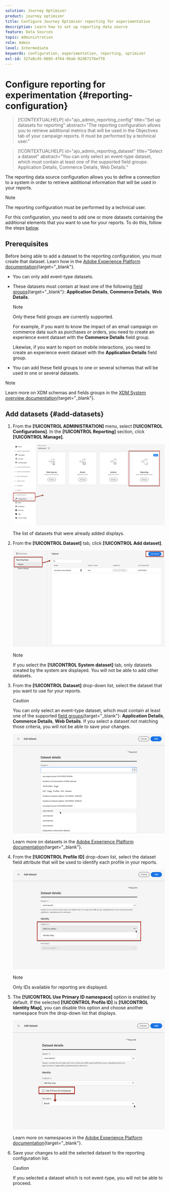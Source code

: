 ```yaml
---
solution: Journey Optimizer
product: journey optimizer
title: Configure Journey Optimizer reporting for experimentation
description: Learn how to set up reporting data source
feature: Data Sources
topic: Administration
role: Admin
level: Intermediate
keywords: configuration, experimentation, reporting, optimizer
exl-id: 327a0c45-0805-4f64-9bab-02d67276eff8
---
```

# Configure reporting for experimentation {#reporting-configuration}

>[!CONTEXTUALHELP]
>id="ajo_admin_reporting_config"
>title="Set up datasets for reporting"
>abstract="The reporting configuration allows you to retrieve additional metrics that will be used in the Objectives tab of your campaign reports. It must be performed by a technical user."

>[!CONTEXTUALHELP]
>id="ajo_admin_reporting_dataset"
>title="Select a dataset"
>abstract="You can only select an event-type dataset, which must contain at least one of the supported field groups: Application Details, Commerce Details, Web Details."

The reporting data source configuration allows you to define a connection to a system in order to retrieve additional information that will be used in your reports.

<!--The reporting data source configuration allows you to retrieve additional metrics that will be used in the **[!UICONTROL Objectives]** tab of your campaign reports. [Learn more](content-experiment.md#objectives-global)-->

>[!NOTE]
>
>The reporting configuration must be performed by a technical user. <!--Rights?-->

For this configuration, you need to add one or more datasets containing the additional elements that you want to use for your reports. To do this, follow the steps [below](#add-datasets).

<!--
➡️ [Discover this feature in video](#video)
-->

## Prerequisites


Before being able to add a dataset to the reporting configuration, you must create that dataset. Learn how in the [Adobe Experience Platform documentation](https://experienceleague.adobe.com/docs/experience-platform/catalog/datasets/user-guide.html#create){target="_blank"}.

* You can only add event-type datasets.

* These datasets must contain at least one of the following [field groups](https://experienceleague.adobe.com/docs/experience-platform/xdm/tutorials/create-schema-ui.html#field-group){target="_blank"}: **Application Details**, **Commerce Details**, **Web Details**.

    >[!NOTE]
    >
    >Only these field groups are currently supported.

    For example, if you want to know the impact of an email campaign on commerce data such as purchases or orders, you need to create an experience event dataset with the **Commerce Details** field group.

    Likewise, if you want to report on mobile interactions, you need to create an experience event dataset with the **Application Details** field group.

    <!--The metrics corresponding to each field group are listed [here](#objective-list).-->

* You can add these field groups to one or several schemas that will be used in one or several datasets.

>[!NOTE]
>
>Learn more on XDM schemas and fields groups in the [XDM System overview documentation](https://experienceleague.adobe.com/docs/experience-platform/xdm/home.html){target="_blank"}.

<!--
## Objectives corresponding to each field group {#objective-list}

The table below shows which metrics will be added to the **[!UICONTROL Objectives]** tab of your campaign reports for each field group.

| Field group | Objectives |
|--- |--- |
| Commerce Details | Price Total<br>Payment Amount<br>(Unique) Checkouts<br>(Unique) Product List Adds<br>(Unique) Product List Opens<br>(Unique) Product List Removal<br>(Unique) Product List Views<br>(Unique) Product Views<br>(Unique) Purchases<br>(Unique) Save For Laters<br>Product Price Total<br>Product Quantity |
| Application Details | (Unique) App Launches<br>First App Launches<br>(Unique) App Installs<br>(Unique) App Upgrades |
| Web Details | (Unique) Page Views |
-->

## Add datasets {#add-datasets}

1. From the **[!UICONTROL ADMINISTRATION]** menu, select **[!UICONTROL Configurations]**. In the  **[!UICONTROL Reporting]** section, click **[!UICONTROL Manage]**.

    ![](assets/reporting-config-menu.png)

    The list of datasets that were already added displays.

1. From the **[!UICONTROL Dataset]** tab, click **[!UICONTROL Add dataset]**.

    ![](assets/reporting-config-add.png)

    >[!NOTE]
    >
    >If you select the **[!UICONTROL System dataset]** tab, only datasets created by the system are displayed. You will not be able to add other datasets.

1. From the **[!UICONTROL Dataset]** drop-down list, select the dataset that you want to use for your reports.

    >[!CAUTION]
    >
    >You can only select an event-type dataset, which must contain at least one of the supported [field groups](https://experienceleague.adobe.com/docs/experience-platform/xdm/tutorials/create-schema-ui.html#field-group){target="_blank"}: **Application Details**, **Commerce Details**, **Web Details**. If you select a dataset not matching those criteria, you will not be able to save your changes.

    ![](assets/reporting-config-datasets.png)

    Learn more on datasets in the [Adobe Experience Platform documentation](https://experienceleague.adobe.com/docs/experience-platform/catalog/datasets/overview.html){target="_blank"}.

1. From the **[!UICONTROL Profile ID]** drop-down list, select the dataset field attribute that will be used to identify each profile in your reports.

    ![](assets/reporting-config-profile-id.png)

    >[!NOTE]
    >
    >Only IDs available for reporting are displayed.

1. The **[!UICONTROL Use Primary ID namespace]** option is enabled by default. If the selected **[!UICONTROL Profile ID]** is **[!UICONTROL Identity Map]**, you can disable this option and choose another namespace from the drop-down list that displays.

    ![](assets/reporting-config-namespace.png)

    Learn more on namespaces in the [Adobe Experience Platform documentation](https://experienceleague.adobe.com/docs/experience-platform/identity/namespaces.html){target="_blank"}.

1. Save your changes to add the selected dataset to the reporting configuration list.

    >[!CAUTION]
    >
    >If you selected a dataset which is not event-type, you will not be able to proceed.

<!--
When building your campaign reports, you can now see the metrics corresponding to the field groups used in the datasets you added. Go to the **[!UICONTROL Objectives]** tab and select the metrics of your choice to better fine-tune your reports. [Learn more](content-experiment.md#objectives-global)

![](assets/reporting-config-objectives.png)

>[!NOTE]
>
>If you add several datasets, all data from all datasets will be available for reporting.


## How-to video {#video}

Understand how to configure Experience Platform reporting data sources.

>[!VIDEO]()
-->
